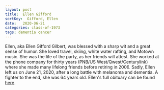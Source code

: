 ```yaml
---
layout: post
title:  Ellen Gifford
sortKey:  Gifford, Ellen
date:   2020-06-21
categories: class-of-1973
tags: dementia cancer
---
```

Ellen, aka Ellen Gifford Gilbert, was blessed with a sharp wit and a great sense of humor. She loved travel, skiing, white water rafting, and Motown music. She was the life of the party, as her friends will attest. She worked at the phone company for thirty years (PNB/US West/Qwest/Centurylink) where she made many lifelong friends before retiring in 2006. Sadly, Ellen left us on June 21, 2020, after a long battle with melanoma and dementia. A fighter to the end, she was 64 years old. Ellen's full obituary can be found [here](https://tinyurl.com/y6v77fom).
